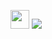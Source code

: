 <a href="https://mcpedl.com" target="_blank"><img src="https://encrypted-tbn0.gstatic.com/images?q=tbn:ANd9GcTTQVsYYtGSZEFKeqJUT9fSNxZreVkRNN0WEIX0onoIBM5K72Qgy7a49j-s9mayj6VH&usqp=CAU" width="30px" height="30px"/></a>
<a><img src="https://img.shields.io/badge/EA4335?style=flat-square&logo=Gmail&logoColor=EA4335"/></a>
